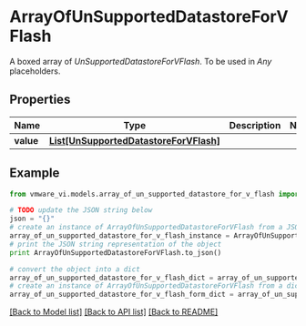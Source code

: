 # ArrayOfUnSupportedDatastoreForVFlash

A boxed array of *UnSupportedDatastoreForVFlash*. To be used in *Any* placeholders. 

## Properties
Name | Type | Description | Notes
------------ | ------------- | ------------- | -------------
**value** | [**List[UnSupportedDatastoreForVFlash]**](UnSupportedDatastoreForVFlash.md) |  | 

## Example

```python
from vmware_vi.models.array_of_un_supported_datastore_for_v_flash import ArrayOfUnSupportedDatastoreForVFlash

# TODO update the JSON string below
json = "{}"
# create an instance of ArrayOfUnSupportedDatastoreForVFlash from a JSON string
array_of_un_supported_datastore_for_v_flash_instance = ArrayOfUnSupportedDatastoreForVFlash.from_json(json)
# print the JSON string representation of the object
print ArrayOfUnSupportedDatastoreForVFlash.to_json()

# convert the object into a dict
array_of_un_supported_datastore_for_v_flash_dict = array_of_un_supported_datastore_for_v_flash_instance.to_dict()
# create an instance of ArrayOfUnSupportedDatastoreForVFlash from a dict
array_of_un_supported_datastore_for_v_flash_form_dict = array_of_un_supported_datastore_for_v_flash.from_dict(array_of_un_supported_datastore_for_v_flash_dict)
```
[[Back to Model list]](../README.md#documentation-for-models) [[Back to API list]](../README.md#documentation-for-api-endpoints) [[Back to README]](../README.md)



